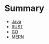 # Summary

- [Java](./cheatsheets/java.md)
- [RUST](./RUST.md)
- [GO](./GO.md)
- [MERN](MERN%20Stack.md)
